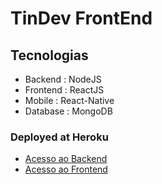 # TinDev FrontEnd

## Tecnologias

  - Backend  : NodeJS
  - Frontend : ReactJS
  - Mobile   : React-Native
  - Database : MongoDB


### Deployed at Heroku

  - [Acesso ao Backend](https://wm-tindev-backend.herokuapp.com)
  - [Acesso ao Frontend](https://wm-tindev-frontend.herokuapp.com)

